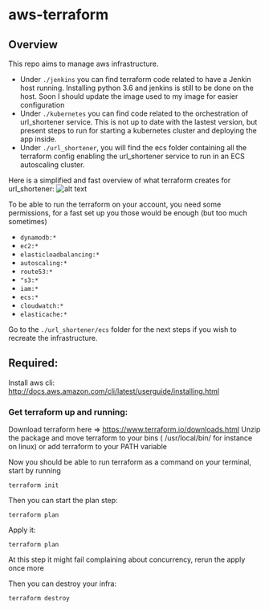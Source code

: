 # aws-terraform

## Overview
This repo aims to manage aws infrastructure.
- Under `./jenkins` you can find terraform code related to have a Jenkin host running. Installing python 3.6 and jenkins is still to be done on the host. Soon I should update the image used to my image for easier configuration
- Under `./kubernetes` you can find code related to the orchestration of url_shortener service. This is not up to date with the lastest version, but present steps to run for starting a kubernetes cluster and deploying the app inside.
- Under `./url_shortener`, you will find the ecs folder containing all the terraform config enabling the url_shortener service to run in an ECS autoscaling cluster.


Here is a simplified and fast overview of what terraform creates for url_shortener:
![alt text](https://i.imgur.com/CIag4SI.png)

To be able to run the terraform on your account, you need some permissions, for a fast set up you those would be enough (but too much sometimes)
- `dynamodb:*`
- `ec2:*`
- `elasticloadbalancing:*`
- `autoscaling:*`
- `route53:*`
- `"s3:*`
- `iam:*`
- `ecs:*`
- `cloudwatch:*`
- `elasticache:*`

Go to the `./url_shortener/ecs` folder for the next steps if you wish to recreate the infrastructure.


## Required:
Install aws cli:
http://docs.aws.amazon.com/cli/latest/userguide/installing.html

### Get terraform up and running:

Download terraform here => https://www.terraform.io/downloads.html
Unzip the package and move terraform to your bins ( /usr/local/bin/ for instance on linux) or add terraform to your PATH variable

Now you should be able to run terraform as a command on your terminal, start by running

`terraform init`

Then you can start the plan step:

`terraform plan`

Apply it:

`terraform plan`

At this step it might fail complaining about concurrency, rerun the apply once more

Then you can destroy your infra:

`terraform destroy`
